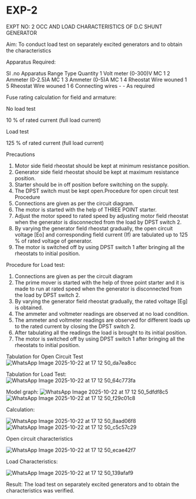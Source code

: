 # EXP-2
EXPT NO: 2 OCC AND LOAD CHARACTERISTICS OF D.C SHUNT GENERATOR

Aim:
To conduct load test on separately excited generators and to obtain the characteristics

Apparatus Required:

Sl .no	Apparatus	Range	Type	Quantity
1	Volt meter	(0-300)V	MC	1
2	Ammeter	(0-2.5)A	MC	1
3	Ammeter	(0-5)A	MC	1
4	Rheostat		Wire wouned	1
5	Rheostat		Wire wouned	1
6	Connecting wires	-	-	As required

Fuse rating calculation for field and armature:

No load test

10 % of rated current (full load current)

Load test

125 % of rated current (full load current)

Precautions

1.   Motor side field rheostat should be kept at minimum resistance position.
2.   Generator side field rheostat should be kept at maximum resistance position.
3.   Starter should be in off position before switching on the supply.
4.   The DPST switch must be kept open.Procedure for open circuit test
Procedure
1.   Connections are given as per the circuit diagram.
2.   The motor is started with the help of THREE POINT starter.
3.   Adjust the motor speed to rated speed by adjusting motor field rheostat when the generator is disconnected from the load by DPST switch 2.
4.   By  varying  the  generator  field  rheostat  gradually,  the  open  circuit  voltage  [Eo]  and corresponding field current (If) are tabulated up to 125 % of rated voltage of generator.
5.   The motor is switched off by using DPST switch 1 after bringing all the rheostats to initial position.

Procedure for Load test:

1.   Connections are given as per the circuit diagram
2.   The prime mover is started with the help of three point starter and it is made to run at rated speed when the generator is disconnected from the load by DPST switch 2.
3.   By varying the generator field rheostat gradually, the rated voltage [Eg] is obtained.
4.   The ammeter and voltmeter readings are observed at no load condition.
5.   The ammeter and voltmeter readings are observed for different loads up to the rated current by closing the DPST switch 2.
6.   After tabulating all the readings the load is brought to its initial position.
7.   The motor is switched off by using DPST switch 1 after bringing all the rheostats to initial position.

Tabulation for Open Circuit Test
![WhatsApp Image 2025-10-22 at 17 12 50_da7ea8cc](https://github.com/user-attachments/assets/031cea22-38eb-43f5-9333-80fee8c0d479)

Tabulation for Load Test:
![WhatsApp Image 2025-10-22 at 17 12 50_64c773fa](https://github.com/user-attachments/assets/659cbe85-6a2a-431e-ba2c-7575522c2a90)

Model graph:
![WhatsApp Image 2025-10-22 at 17 12 50_5dfdf8c5](https://github.com/user-attachments/assets/2a1b98df-347f-427f-9023-1e4f18f633bf)
![WhatsApp Image 2025-10-22 at 17 12 50_f29c01c8](https://github.com/user-attachments/assets/a0d430a7-41ad-4a3c-9874-745359d36367)

Calculation: 


![WhatsApp Image 2025-10-22 at 17 12 50_8aad06f8](https://github.com/user-attachments/assets/3a4b5371-96d1-4752-9c8b-4b3a95acdd16)
![WhatsApp Image 2025-10-22 at 17 12 50_c5c57c29](https://github.com/user-attachments/assets/c71e7458-b7df-434e-b6d5-176fcf6933f8)

Open circuit characteristics


![WhatsApp Image 2025-10-22 at 17 12 50_ecae42f7](https://github.com/user-attachments/assets/55e81ce3-7022-4c76-9604-164304f18102)

  
Load Characteristics:


![WhatsApp Image 2025-10-22 at 17 12 50_139afaf9](https://github.com/user-attachments/assets/5eaa6499-eec9-4b17-aa77-06bca89f9b58)
 
Result:
The load test on separately excited generators and to obtain the characteristics was verified.
